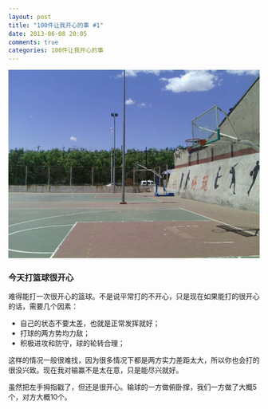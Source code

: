 ```yaml
---
layout: post
title: "100件让我开心的事 #1"
date: 2013-06-08 20:05
comments: true
categories: 100件让我开心的事
---
```


<img src="/images/basketball_court.jpg" title="篮球，我爱你！" alt="其实球场是水泥地">

### 今天打篮球很开心

难得能打一次很开心的篮球。不是说平常打的不开心，只是现在如果能打的很开心的话，需要几个因素：

- 自己的状态不要太差，也就是正常发挥就好；
- 打球的两方势均力敌；
- 积极进攻和防守，球的轮转合理；

这样的情况一般很难找，因为很多情况下都是两方实力差距太大，所以你也会打的很没兴致。现在我对输赢不是太在意，只是能尽兴就好。

虽然把左手拇指戳了，但还是很开心。输球的一方做俯卧撑，我们一方做了大概5个，对方大概10个。



